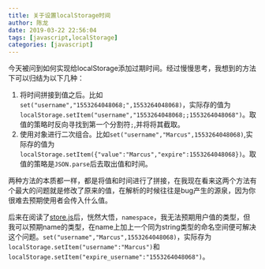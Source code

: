 ```yaml
---
title: 关于设置localStorage时间
author: 陈龙
date: 2019-03-22 22:56:04
tags: [javascript,localStorage]
categories: [javascript]
---
```


今天被问到如何实现给localStorage添加过期时间。经过慢慢思考，我想到的方法下可以归结为以下几种：

1. 将时间拼接到值之后。比如`set("username","1553264048068;",1553264048068)`，实际存的值为`localStorage.setItem("username","1553264048068;;1553264048068")`。取值的策略时反向寻找到第一个分割符`;`,并将将其截取。
2. 使用对象进行二次组合。比如`set("username","Marcus",1553264048068)`,实际存的值为`localStorage.setItem({"value":"Marcus","expire":1553264048068})`。取值的策略是`JSON.parse`后去取出值和时间。

两种方法的本质都一样，都是将值和时间进行了拼接，在我现在看来这两个方法有个最大的问题就是修改了原来的值，在解析的时候往往是bug产生的源泉，因为你很难去预期使用者会传入什么值。

后来在阅读了[store.js](https://github.com/marcuswestin/store.js)后，恍然大悟，`namespace`，我无法预期用户值的类型，但我可以预期name的类型，在name上加上一个同为string类型的命名空间便可解决这个问题。`set("username","Marcus",1553264048068)`，实际存为`localStorage.setItem("username":"Marcus")`和`localStorage.setItem("expire_username":"1553264048068")`。